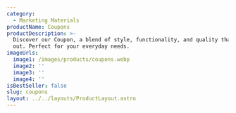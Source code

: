 ```yaml
---
category:
  - Marketing Materials
productName: Coupons
productDescription: >-
  Discover our Coupon, a blend of style, functionality, and quality that stands
  out. Perfect for your everyday needs.
imageUrls:
  image1: /images/products/coupons.webp
  image2: ''
  image3: ''
  image4: ''
isBestSeller: false
slug: coupons
layout: ../../layouts/ProductLayout.astro
---
```


